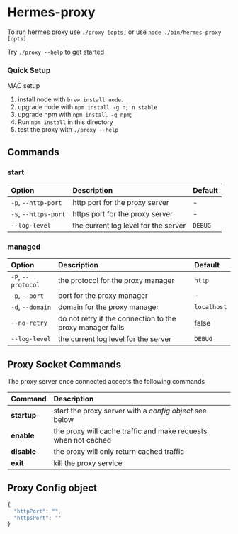 # Hermes-proxy

To run hermes proxy use `./proxy [opts]` or use `node ./bin/hermes-proxy [opts]`

Try `./proxy --help` to get started

### Quick Setup

MAC setup

1. install node with `brew install node`.
2. upgrade node with `npm install -g n; n stable`
3. upgrade npm with `npm install -g npm`;
4. Run `npm install` in this directory
5. test the proxy with `./proxy --help`

## Commands

### start

| Option | Description | Default |
|:--|:--|:--|
| `-p`, `--http-port` | http port for the proxy server | - |
| `-s`, `--https-port` | https port for the proxy server | - |
| `--log-level` | the current log level for the server | `DEBUG` |

### managed

| Option | Description | Default |
|:--|:--|:--|
| `-P`, `--protocol` | the protocol for the proxy manager | `http` |
| `-p`, `--port` | port for the proxy manager | - |
| `-d`, `--domain` | domain for the proxy manager | `localhost` |
| `--no-retry` | do not retry if the connection to the proxy manager fails | false |
| `--log-level` | the current log level for the server | `DEBUG` |

## Proxy Socket Commands

The proxy server once connected accepts the following commands

| Command | Description |
|:--|:--|
| **startup** | start the proxy server with a *config object* see below |
| **enable** | the proxy will cache traffic and make requests when not cached |
| **disable** | the proxy will only return cached traffic |
| **exit** | kill the proxy service |

## Proxy Config object

```javascript
{
  "httpPort": "",
  "httpsPort": ""
}
```
